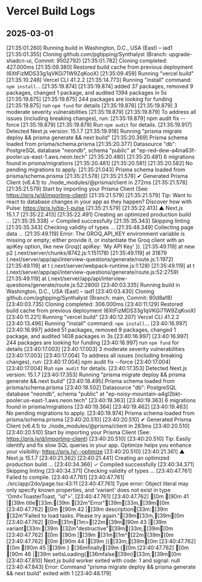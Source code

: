 # Vercel Build Logs

## 2025-03-01

[21:35:01.260] Running build in Washington, D.C., USA (East) – iad1
[21:35:01.355] Cloning github.com/pgtipping/Synthalyst (Branch: upgrade-shadcn-ui, Commit: 9502792)
[21:35:01.782] Cloning completed: 427.000ms
[21:35:09.380] Restored build cache from previous deployment (6XtFizMDS33g1qVKGi71W9ZqKooX)
[21:35:09.459] Running "vercel build"
[21:35:10.246] Vercel CLI 41.2.2
[21:35:14.773] Running "install" command: `npm install`...
[21:35:19.874]
[21:35:19.874] added 37 packages, removed 9 packages, changed 1 package, and audited 1394 packages in 5s
[21:35:19.875]
[21:35:19.875] 244 packages are looking for funding
[21:35:19.875] run `npm fund` for details
[21:35:19.878]
[21:35:19.879] 3 moderate severity vulnerabilities
[21:35:19.879]
[21:35:19.879] To address all issues (including breaking changes), run:
[21:35:19.879] npm audit fix --force
[21:35:19.879]
[21:35:19.879] Run `npm audit` for details.
[21:35:19.917] Detected Next.js version: 15.1.7
[21:35:19.918] Running "prisma migrate deploy && prisma generate && next build"
[21:35:20.369] Prisma schema loaded from prisma/schema.prisma
[21:35:20.377] Datasource "db": PostgreSQL database "neondb", schema "public" at "ep-red-dew-a4ina63f-pooler.us-east-1.aws.neon.tech"
[21:35:20.480]
[21:35:20.481] 6 migrations found in prisma/migrations
[21:35:20.481]
[21:35:20.581]
[21:35:20.582] No pending migrations to apply.
[21:35:21.043] Prisma schema loaded from prisma/schema.prisma
[21:35:21.578]
[21:35:21.578] ✔ Generated Prisma Client (v6.4.1) to ./node_modules/@prisma/client in 272ms
[21:35:21.578]
[21:35:21.579] Start by importing your Prisma Client (See: <https://pris.ly/d/importing-client>)
[21:35:21.579]
[21:35:21.579] Tip: Want to react to database changes in your app as they happen? Discover how with Pulse: <https://pris.ly/tip-1-pulse>
[21:35:21.579]
[21:35:22.413] ▲ Next.js 15.1.7
[21:35:22.413]
[21:35:22.491] Creating an optimized production build ...
[21:35:35.338] ✓ Compiled successfully
[21:35:35.343] Skipping linting
[21:35:35.343] Checking validity of types ...
[21:35:48.349] Collecting page data ...
[21:35:49.119] Error: The GROQ_API_KEY environment variable is missing or empty; either provide it, or instantiate the Groq client with an apiKey option, like new Groq({ apiKey: 'My API Key' }).
[21:35:49.119] at new p2 (.next/server/chunks/8742.js:1:151178)
[21:35:49.119] at 31879 (.next/server/app/api/interview-questions/generate/route.js:1:1972)
[21:35:49.119] at t (.next/server/webpack-runtime.js:1:128)
[21:35:49.119] at t (.next/server/app/api/interview-questions/generate/route.js:52:2759)
[21:35:49.119] at <unknown> (.next/server/app/api/interview-questions/generate/route.js:52:2800)
[23:40:03.335] Running build in Washington, D.C., USA (East) – iad1
[23:40:03.430] Cloning github.com/pgtipping/Synthalyst (Branch: main, Commit: 80d8af8)
[23:40:03.735] Cloning completed: 306.000ms
[23:40:11.129] Restored build cache from previous deployment (6XtFizMDS33g1qVKGi71W9ZqKooX)
[23:40:11.221] Running "vercel build"
[23:40:12.207] Vercel CLI 41.2.2
[23:40:13.496] Running "install" command: `npm install`...
[23:40:16.997]
[23:40:16.997] added 51 packages, removed 9 packages, changed 1 package, and audited 1408 packages in 3s
[23:40:16.997]
[23:40:16.997] 244 packages are looking for funding
[23:40:16.997] run `npm fund` for details
[23:40:17.003]
[23:40:17.003] 3 moderate severity vulnerabilities
[23:40:17.003]
[23:40:17.004] To address all issues (including breaking changes), run:
[23:40:17.004] npm audit fix --force
[23:40:17.004]
[23:40:17.004] Run `npm audit` for details.
[23:40:17.353] Detected Next.js version: 15.1.7
[23:40:17.353] Running "prisma migrate deploy && prisma generate && next build"
[23:40:18.495] Prisma schema loaded from prisma/schema.prisma
[23:40:18.502] Datasource "db": PostgreSQL database "neondb", schema "public" at "ep-noisy-mountain-a4gl2bkt-pooler.us-east-1.aws.neon.tech"
[23:40:19.363]
[23:40:19.363] 6 migrations found in prisma/migrations
[23:40:19.364]
[23:40:19.462]
[23:40:19.463] No pending migrations to apply.
[23:40:19.974] Prisma schema loaded from prisma/schema.prisma
[23:40:20.510]
[23:40:20.510] ✔ Generated Prisma Client (v6.4.1) to ./node_modules/@prisma/client in 283ms
[23:40:20.510]
[23:40:20.510] Start by importing your Prisma Client (See: <https://pris.ly/d/importing-client>)
[23:40:20.510]
[23:40:20.510] Tip: Easily identify and fix slow SQL queries in your app. Optimize helps you enhance your visibility: <https://pris.ly/--optimize>
[23:40:20.510]
[23:40:21.361] ▲ Next.js 15.1.7
[23:40:21.362]
[23:40:21.441] Creating an optimized production build ...
[23:40:34.366] ✓ Compiled successfully
[23:40:34.371] Skipping linting
[23:40:34.371] Checking validity of types ...
[23:40:47.761] Failed to compile.
[23:40:47.761]
[23:40:47.761] ./src/app/2do/page.tsx:43:11
[23:40:47.761] Type error: Object literal may only specify known properties, and 'variant' does not exist in type 'Omit<ToasterToast, "id">'.
[23:40:47.761]
[23:40:47.762] [0m [90m 41 |[39m title[33m:[39m [32m"Error"[39m[33m,[39m[0m
[23:40:47.762] [0m [90m 42 |[39m description[33m:[39m [32m"Failed to load tasks. Please try again."[39m[33m,[39m[0m
[23:40:47.762] [0m[31m[1m>[22m[39m[90m 43 |[39m variant[33m:[39m [32m"destructive"[39m[33m,[39m[0m
[23:40:47.762] [0m [90m |[39m [31m[1m^[22m[39m[0m
[23:40:47.762] [0m [90m 44 |[39m })[33m;[39m[0m
[23:40:47.762] [0m [90m 45 |[39m } [36mfinally[39m {[0m
[23:40:47.762] [0m [90m 46 |[39m setIsLoading([36mfalse[39m)[33m;[39m[0m
[23:40:47.810] Next.js build worker exited with code: 1 and signal: null
[23:40:47.843] Error: Command "prisma migrate deploy && prisma generate && next build" exited with 1
[23:40:48.179]
